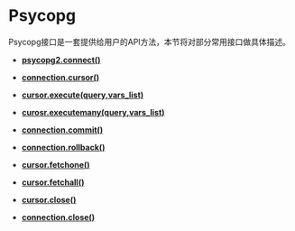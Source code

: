 # Psycopg<a name="ZH-CN_TOPIC_0000001080051584"></a>

Psycopg接口是一套提供给用户的API方法，本节将对部分常用接口做具体描述。

-   **[psycopg2.connect\(\)](psycopg2-connect.md)**  

-   **[connection.cursor\(\)](connection-cursor().md)**  

-   **[cursor.execute\(query,vars\_list\)](cursor-execute_query-vars_list.md)**  

-   **[curosr.executemany\(query,vars\_list\)](curosr-executemany_query-vars_list.md)**  

-   **[connection.commit\(\)](connection-commit().md)**  

-   **[connection.rollback\(\)](connection-rollback().md)**  

-   **[cursor.fetchone\(\)](cursor-fetchone().md)**  

-   **[cursor.fetchall\(\)](cursor-fetchall().md)**  

-   **[cursor.close\(\)](cursor-close().md)**  

-   **[connection.close\(\)](connection-close().md)**  